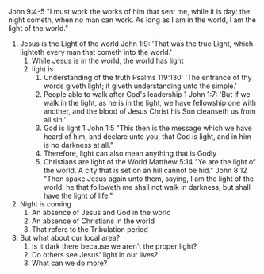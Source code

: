 John 9:4-5 "I must work the works of him that sent me, while it is day: the night cometh, when no man can work. As long as I am in the world, I am the light of the world."

1. Jesus is the Light of the world
   John 1:9: 'That was the true Light, which lighteth every man that cometh into the world.'
   1. While Jesus is in the world, the world has light
   2. light is
      1. Understanding of the truth
         Psalms 119:130: 'The entrance of thy words giveth light; it giveth understanding unto the simple.'
      2. People able to walk after God's leadership
         1 John 1:7: 'But if we walk in the light, as he is in the light, we have fellowship one with another, and the blood of Jesus Christ his Son cleanseth us from all sin.'
      3. God is light
         1 John 1:5 "This then is the message which we have heard of him, and declare unto you, that God is light, and in him is no darkness at all."
      4. Therefore, light can also mean anything that is Godly
      5. Christians are light of the World
         Matthew 5:14 "Ye are the light of the world. A city that is set on an hill cannot be hid."
         John 8:12 "Then spake Jesus again unto them, saying, I am the light of the world: he that followeth me shall not walk in darkness, but shall have the light of life."
2. Night is coming
   1. An absence of Jesus and God in the world
   2. An absence of Christians in the world
   3. That refers to the Tribulation period
3. But what about our local area?
   1. Is it dark there because we aren't the proper light?
   2. Do others see Jesus' light in our lives?
   3. What can we do more?